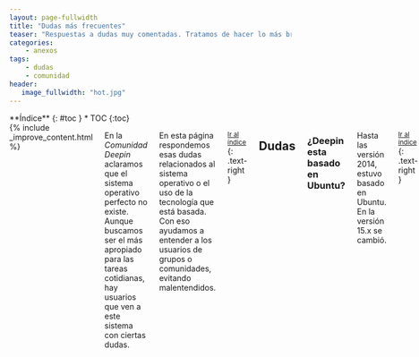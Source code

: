 ```yaml
---
layout: page-fullwidth
title: "Dudas más frecuentes"
teaser: "Respuestas a dudas muy comentadas. Tratamos de hacer lo más breve posible..."
categories:
    - anexos
tags:
    - dudas
    - comunidad
header:
   image_fullwidth: "hot.jpg"
---
```

<div class="row">
<div class="medium-4 medium-push-8 columns" markdown="1">
<div class="panel radius" markdown="1">
**Índice**
{: #toc }
*  TOC
{:toc}
</div>
</div><!-- /.medium-4.columns -->

<div class="medium-8 medium-pull-4 columns" markdown="1">
{% include _improve_content.html %}

En la *Comunidad Deepin* aclaramos que el sistema operativo  perfecto no existe. Aunque buscamos ser el más apropiado para las tareas cotidianas, hay usuarios que ven a este sistema con ciertas dudas.

En esta página respondemos esas dudas relacionados al sistema operativo o el uso de la tecnología que está basada. Con eso ayudamos a entender a los usuarios de grupos o comunidades, evitando malentendidos.

<small markdown="1">[Ir al índice](#toc)</small>
{: .text-right }
## Dudas
### ¿Deepin esta basado en Ubuntu?
Hasta las versión 2014, estuvo basado en Ubuntu. En la versión 15.x se cambió.

<small markdown="1">[Ir al índice](#toc)</small>
{: .text-right }

### ¿Deepin está basado en Debian?
Sí, para ganar estabilidad (
[Muy Linux](http://www.muylinux.com/2015/12/31/deepin-15/)).

Si no te gusta, prueba la versión Manjaro Deepin, hecha por la comunidad. [Revisa la página Instalación]({{ site.url }}/instalacion/).
<img class="t60" src="{{ site.urlimg }}header_homepage_13.jpg" alt="Paisaje">

<small markdown="1">[Ir al índice](#toc)</small>
{: .text-right }

### ¿Cuánto tiempo demora conocer Deepin?

Poco. Tanto así, que [las aplicaciones originales](https://www.deepin.org/en/original/) buscan simplificar la experiencia. Consulta la sección de Ayuda de cada aplicación.

Es más, tienes una tienda de aplicaciones para instalar aplicaciones y [juegos]({{ site.url }}{{ site.baseurl }}/games/).

<small markdown="1">[Ir al índice](#toc)</small>
{: .text-right }

### ¿Deepin tiene juegos?

Sí. Echa un vistazo en [Juegos para Deepin]({{ site.url }}{{ site.baseurl }}/games/). Lo puedes conseguir en la Deepin Store, Steam o con ayuda de [Crossover]({{ site.url }}{{ site.baseurl }}/apps/crossover/).

Adicionalmente tendrás que modificiar parte del código para optimizar el sistema operativo, como este vídeo.

<div class="flex-video">
        <iframe width="1280" height="720" src="//www.youtube.com/embed/CnSkR96iIpY" frameborder="0" allowfullscreen></iframe>
</div>

<small markdown="1">[Ir al índice](#toc)</small>
{: .text-right }

### ¿Existen pruebas de que Deepin te espía?

No. El sistema operativo, al ser de [código abierto]({{ site.url }}{{ site.baseurl }}/source/), se audita por la comunidad.

Sin embargo, usamos plugins para facilitar el uso con los servicios de la nube. Por ejemplo: reconocer la letra de la canción gracias a Netease, comprobar actualizaciones, enviar el registro de error al Feedback de Deepin, etcétera.

La mayoría de paquetes incluídos en Deepin son elaboradas junto a la comunidad de Debian. Pero, el resto de aplicaciones preinstaladas, en convenio con otras empresas, aplican otras condiciones de uso.

Fuente: [Distros da China - Deepin espiona usuários?](https://www.youtube.com/watch?v=utW1J4hEJhI), [Deepin.org](https://web.archive.org/web/20170703051201/https://www.deepin.org/cooperative/netease-cloud-music/)

<small markdown="1">[Ir al índice](#toc)</small>
{: .text-right }

### ¿Es necesario piratear Deepin para usar?

Si te refieres de hacer métodos para que funcione Deepin, no.

Al ser libre te garantizamos compartir, estudiar, ejecutar y modificar. Aún así, los creadores pueden vender el producto, añadir versiones de pago u ofrecer ediciones empresariales para sustentarse económicamente.

### ¿Es lo mismo que Deepin sea software libre y de código abierto?

En esta infografía te aclaramos esa pregunta.

<img class="t60" src="{{ site.urlimg }}free-vs-gratis.jpg" alt="">

<small markdown="1">[Ir al índice](#toc)</small>
{: .text-right }

### ¿Deepin es seguro?

Si actualizas el sistema operativo, es lo más seguro. Los reportes son [mostados en la página web](https://www.deepin.org/en/security-update/). El núcleo del sistema [está siendo auditado constante](https://lamiradadelreplicante.com/2017/09/01/agencia-alemana-de-ciberseguridad-el-generador-de-numeros-aleatorios-de-linux-es-seguro/).

<small markdown="1">[Ir al índice](#toc)</small>
{: .text-right }

### ¿Deepin tiene una página de ayuda?

Cada aplicación tiene un manual al pulsar la tecla F1 o el menú correspondiente.

En la versión 15.4, el manual está inglés. Pedimos disculpas.

### ¿El desarrollo de Deepin es amigable?

Es delicado, el lema "We are Change" es primodial en la comunidad de Deepin.

Buscamos mejorar nuestra comunicación para que cualquier usuario(a) puede disfrutar, comentar y mantener al tanto con los <a href="{{ site.url }}{{ site.baseurl }}/novedades">avances</a>. No olvides que los desarrolladores también se divierten.

Fuentes: Blog [victorhckinthefreeworld](https://victorhckinthefreeworld.com/2014/06/02/linux-apesta-y-los-linuxeros-tambien/) y [FOSS-heartbeat](http://sarah.thesharps.us/2016/12/30/update-on-sentiment-analysis-of-foss-communities/)

<small markdown="1">[Ir al índice](#toc)</small>
{: .text-right }

## Está en desarrollo

No olvides que estamos en [en Github](https://github.com/comunidad-deepin/comunidad-deepin.github.io).

{% include _improve_content.html %}

</div><!-- /.medium-8.columns -->
</div><!-- /.row -->

